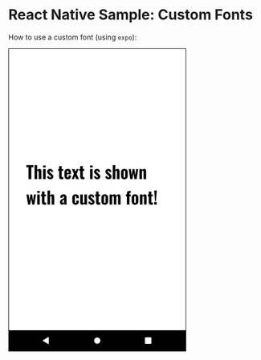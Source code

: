 
# React Native Sample: Custom Fonts

How to use a custom font (using ``expo``):

![Screenshot](screenshot.png)